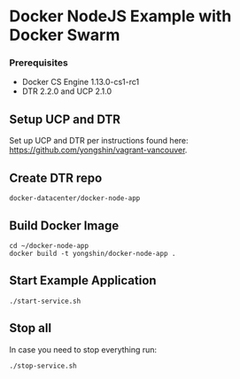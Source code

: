 Docker NodeJS Example with Docker Swarm
=====================

### Prerequisites

- Docker CS Engine 1.13.0-cs1-rc1
- DTR 2.2.0 and UCP 2.1.0

## Setup UCP and DTR

Set up UCP and DTR per instructions found here: https://github.com/yongshin/vagrant-vancouver.

## Create DTR repo

```
docker-datacenter/docker-node-app
```

## Build Docker Image
```  
cd ~/docker-node-app
docker build -t yongshin/docker-node-app .
```

## Start Example Application
```
./start-service.sh
```

## Stop all
In case you need to stop everything run:
```
./stop-service.sh
```
